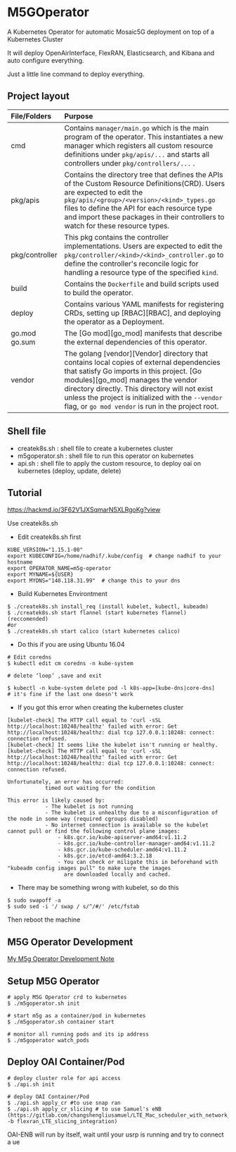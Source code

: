 # M5GOperator

A Kubernetes Operator for automatic Mosaic5G deployment on top of a Kubernetes Cluster

It will deploy OpenAirInterface, FlexRAN, Elasticsearch, and Kibana and auto configure everything.

Just a little line command to deploy everything.

## Project layout


| File/Folders   | Purpose                           |
| :---           | :--- |
| cmd       | Contains `manager/main.go` which is the main program of the operator. This instantiates a new manager which registers all custom resource definitions under `pkg/apis/...` and starts all controllers under `pkg/controllers/...`  . |
| pkg/apis | Contains the directory tree that defines the APIs of the Custom Resource Definitions(CRD). Users are expected to edit the `pkg/apis/<group>/<version>/<kind>_types.go` files to define the API for each resource type and import these packages in their controllers to watch for these resource types.|
| pkg/controller | This pkg contains the controller implementations. Users are expected to edit the `pkg/controller/<kind>/<kind>_controller.go` to define the controller's reconcile logic for handling a resource type of the specified `kind`. |
| build | Contains the `Dockerfile` and build scripts used to build the operator. |
| deploy | Contains various YAML manifests for registering CRDs, setting up [RBAC][RBAC], and deploying the operator as a Deployment.
| go.mod go.sum | The [Go mod][go_mod] manifests that describe the external dependencies of this operator. |
| vendor | The golang [vendor][Vendor] directory that contains local copies of external dependencies that satisfy Go imports in this project. [Go modules][go_mod] manages the vendor directory directly. This directory will not exist unless the project is initialized with the `--vendor` flag, or `go mod vendor` is run in the project root. |

## Shell file

- createk8s.sh : shell file to create a kubernetes cluster
- m5goperator.sh : shell file to run this operator on kubernetes
- api.sh : shell file to apply the custom resource, to deploy oai on kubernetes (deploy, update, delete)

## Tutorial
https://hackmd.io/3F62V1JXSqmarN5XLRgoKg?view

Use createk8s.sh

- Edit createk8s.sh first
```shell
KUBE_VERSION="1.15.1-00"
export KUBECONFIG=/home/nadhif/.kube/config  # change nadhif to your hostname
export OPERATOR_NAME=m5g-operator
export MYNAME=${USER}
export MYDNS="140.118.31.99"  # change this to your dns
```

- Build Kubernetes Environtment

```shell=
$ ./createk8s.sh install_req (install kubelet, kubectl, kubeadm)
$ ./createk8s.sh start flannel (start kubernetes flannel) (reccomended)
#or
$ ./createk8s.sh start calico (start kubernetes calico)
```

- Do this if you are using Ubuntu 16.04
```shell=
# Edit coredns
$ kubectl edit cm coredns -n kube-system

# delete ‘loop’ ,save and exit

$ kubectl -n kube-system delete pod -l k8s-app=[kube-dns|core-dns]
# it's fine if the last one doesn't work
```

- If you got this error when creating the kubernetes cluster
```shell=
[kubelet-check] The HTTP call equal to 'curl -sSL http://localhost:10248/healthz' failed with error: Get http://localhost:10248/healthz: dial tcp 127.0.0.1:10248: connect: connection refused.
[kubelet-check] It seems like the kubelet isn't running or healthy.
[kubelet-check] The HTTP call equal to 'curl -sSL http://localhost:10248/healthz' failed with error: Get http://localhost:10248/healthz: dial tcp 127.0.0.1:10248: connect: connection refused.

Unfortunately, an error has occurred:
            timed out waiting for the condition

This error is likely caused by:
            - The kubelet is not running
            - The kubelet is unhealthy due to a misconfiguration of the node in some way (required cgroups disabled)
            - No internet connection is available so the kubelet cannot pull or find the following control plane images:
                - k8s.gcr.io/kube-apiserver-amd64:v1.11.2
                - k8s.gcr.io/kube-controller-manager-amd64:v1.11.2
                - k8s.gcr.io/kube-scheduler-amd64:v1.11.2
                - k8s.gcr.io/etcd-amd64:3.2.18
                - You can check or miligate this in beforehand with "kubeadm config images pull" to make sure the images
                  are downloaded locally and cached.
```

- There may be something wrong with kubelet, so do this
```shell=
$ sudo swapoff -a
$ sudo sed -i '/ swap / s/^/#/' /etc/fstab
```
Then reboot the machine


## M5G Operator Development
[My M5g Operator Development Note](https://hackmd.io/erL2Vn_VRmClrvfymGTlfA?view)


## Setup M5G Operator

```shell=
# apply M5G Operator crd to kubernetes
$ ./m5goperator.sh init 

# start m5g as a container/pod in kubernetes
$ ./m5goperator.sh container start 

# monitor all running pods and its ip address
$ ./m5goperator watch_pods
```

## Deploy OAI Container/Pod
```shell=
# deploy cluster role for api access
$ ./api.sh init

# deploy OAI Container/Pod
$ ./api.sh apply_cr #to use snap ran
$ ./api.sh apply_cr_slicing # to use Samuel's eNB (https://gitlab.com/changshengliusamuel/LTE_Mac_scheduler_with_network_slicing.git -b flexran_LTE_slicing_integration)
```


OAI-ENB will run by itself, wait until your usrp is running and try to connect a ue
